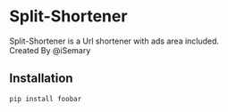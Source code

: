 # Split-Shortener

Split-Shortener is a Url shortener with ads area included.
<br>
Created By @iSemary

## Installation


```bash
pip install foobar
```
